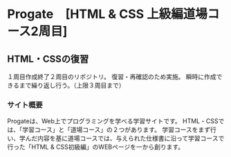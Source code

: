 # Progate　[HTML & CSS 上級編道場コース2周目]

## HTML・CSSの復習
１周目作成終了２周目のリポジトリ。
復習・再確認のため実施。
瞬時に作成できるまで繰り返し行う。（上限３周目まで）

### サイト概要
Progateは、Web上でプログラミングを学べる学習サイトです。
HTML・CSSでは、「学習コース」と「道場コース」の２つがあります。
学習コースをまず行い、学んだ内容を基に道場コースでは、与えられた仕様書に沿って学習コースで行った「HTML & CSS初級編」のWEBページを一から創ります。